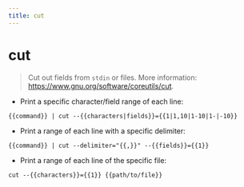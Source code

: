 ```yaml
---
title: cut
---
```

# cut

> Cut out fields from `stdin` or files.
> More information: <https://www.gnu.org/software/coreutils/cut>.

- Print a specific character/field range of each line:

`{{command}} | cut --{{characters|fields}}={{1|1,10|1-10|1-|-10}}`

- Print a range of each line with a specific delimiter:

`{{command}} | cut --delimiter="{{,}}" --{{fields}}={{1}}`

- Print a range of each line of the specific file:

`cut --{{characters}}={{1}} {{path/to/file}}`
